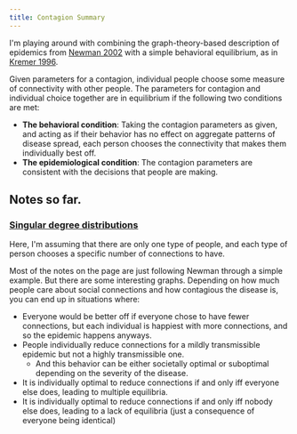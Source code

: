 ```yaml
---
title: Contagion Summary
---
```


I'm playing around with combining 
the graph-theory-based description of epidemics 
from [Newman 2002](https://journals.aps.org/pre/pdf/10.1103/PhysRevE.66.016128)
with a simple behavioral equilibrium, 
as in [Kremer 1996](https://academic.oup.com/qje/article-pdf/111/2/549/5460782/111-2-549.pdf).

Given parameters for a contagion, individual people choose some measure of connectivity with other people. The parameters for contagion and individual choice together are in equilibrium if the following two conditions are met:

- **The behavioral condition**: Taking the contagion parameters as given, and acting as if their behavior has no effect on aggregate patterns of disease spread, each person chooses the connectivity that makes them individually best off.
- **The epidemiological condition**: The contagion parameters are consistent with the decisions that people are making.



## Notes so far.

### [Singular degree distributions](discrete-timeless-newman-style-connections)

Here, I'm assuming that there are only one type of people, and each type of person chooses a specific number of connections to have.

Most of the notes on the page are just following Newman through a simple example. 
But there are some interesting graphs. 
Depending on how much people care about social connections and how contagious the disease is, you can end up in situations where:

- Everyone would be better off if everyone chose to have fewer connections, but each individual is happiest with more connections, and so the epidemic happens anyways.
- People individually reduce connections for a mildly transmissible epidemic but not a highly transmissible one.
    - And this behavior can be either societally optimal or suboptimal depending on the severity of the disease.
- It is individually optimal to reduce connections if and only iff everyone else does, leading to multiple equilibria.
- It is individually optimal to reduce connections if and only iff nobody else does, leading to a lack of equilibria (just a consequence of everyone being identical)




